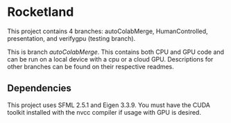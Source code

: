 # Rocketland


This project contains 4 branches: autoColabMerge, HumanControlled, presentation, and verifygpu (testing branch).

This is branch *autoColabMerge*. This contains both CPU and GPU code and can be run on a local device with a cpu or a cloud GPU. Descriptions for other branches can be found on their respective readmes.

## Dependencies

This project uses SFML 2.5.1 and Eigen 3.3.9. You must have the CUDA toolkit installed with the nvcc compiler if usage with GPU is desired.


